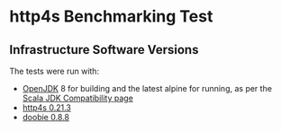 # http4s Benchmarking Test

## Infrastructure Software Versions

The tests were run with:
* [OpenJDK](https://hub.docker.com/_/openjdk) 8 for building and the latest alpine for running, as per the [Scala JDK Compatibility page](https://docs.scala-lang.org/overviews/jdk-compatibility/overview.html)
* [http4s 0.21.3](http://http4s.org/)
* [doobie 0.8.8](https://tpolecat.github.io/doobie/)
